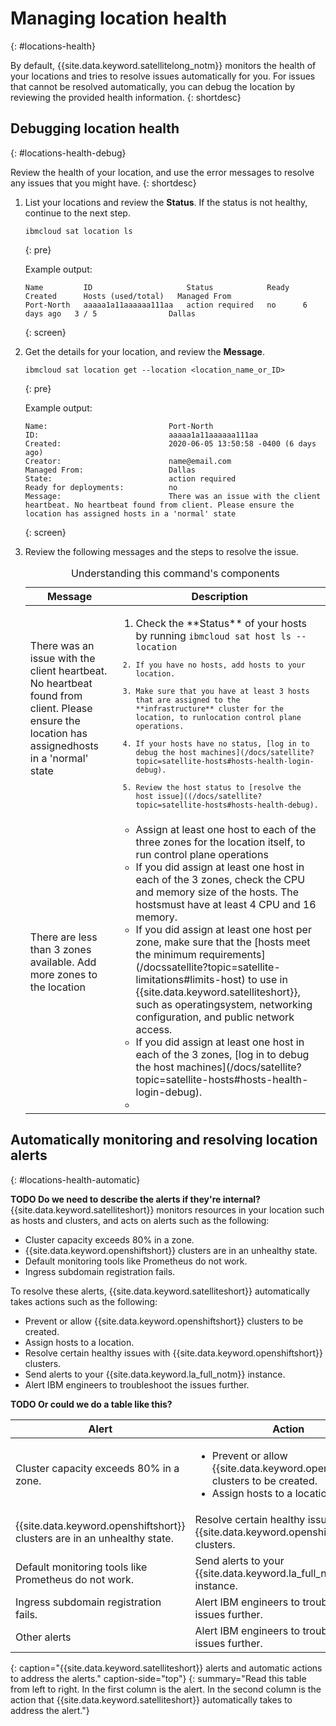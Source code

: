 

# Managing location health
{: #locations-health}

By default, {{site.data.keyword.satellitelong_notm}} monitors the health of your locations and tries to resolve issues automatically for you. For issues that cannot be resolved automatically, you can debug the location by reviewing the provided health information.
{: shortdesc}

## Debugging location health
{: #locations-health-debug}

Review the health of your location, and use the error messages to resolve any issues that you might have.
{: shortdesc}


1.  List your locations and review the **Status**. If the status is not healthy, continue to the next step.
    ```
    ibmcloud sat location ls
    ```
    {: pre}

    Example output:
    ```
    Name         ID                     Status            Ready   Created      Hosts (used/total)   Managed From   
    Port-North   aaaaa1a11aaaaaa111aa   action required   no      6 days ago   3 / 5                Dallas  
    ```
    {: screen}
2.  Get the details for your location, and review the **Message**.
    ```
    ibmcloud sat location get --location <location_name_or_ID>
    ```
    {: pre}

    Example output:
    ```
    Name:                           Port-North   
    ID:                             aaaaa1a11aaaaaa111aa   
    Created:                        2020-06-05 13:50:58 -0400 (6 days ago)   
    Creator:                        name@email.com   
    Managed From:                   Dallas   
    State:                          action required   
    Ready for deployments:          no   
    Message:                        There was an issue with the client heartbeat. No heartbeat found from client. Please ensure the location has assigned hosts in a 'normal' state 
    ```
    {: screen}
3.  Review the following messages and the steps to resolve the issue.
    
    <table summary="This table is read from left to right. The first column has the error message. The second column has the description of the how to resolve the error.">
    <caption>Understanding this command's components</caption>
    <thead>
    <th>Message</th>
    <th>Description</th>
    </thead>
    <tbody>
    <tr>
    <td>There was an issue with the client heartbeat. No heartbeat found from client. Please ensure the location has assignedhosts in a 'normal' state</td>
    <td><ol><li>Check the **Status** of your hosts by running <code>ibmcloud sat host ls --location <location_name_or_ID><code></li>
    <li>If you have no hosts, add hosts to your location.</li>
    <li>Make sure that you have at least 3 hosts that are assigned to the **infrastructure** cluster for the location, to runlocation control plane operations.</li>
    <li>If your hosts have no status, [log in to debug the host machines](/docs/satellite?topic=satellite-hosts#hosts-health-login-debug).</li>
    <li>Review the host status to [resolve the host issue]((/docs/satellite?topic=satellite-hosts#hosts-health-debug).</li></ol></td>
    </tr>
    <tr>
    <td>There are less than 3 zones available. Add more zones to the location</td>
    <td><ul><li>Assign at least one host to each of the three zones for the location itself, to run control plane operations</li>
    <li>If you did assign at least one host in each of the 3 zones, check the CPU and memory size of the hosts. The hostsmust have at least 4 CPU and 16 memory.</li>
    <li>If you did assign at least one host per zone, make sure that the [hosts meet the minimum requirements](/docssatellite?topic=satellite-limitations#limits-host) to use in {{site.data.keyword.satelliteshort}}, such as operatingsystem, networking configuration, and public network access.</li>
    <li>If you did assign at least one host in each of the 3 zones, [log in to debug the host machines](/docs/satellite?topic=satellite-hosts#hosts-health-login-debug).<li></ul></td>
    </tr>
    </tbody>
    </table>

## Automatically monitoring and resolving location alerts
{: #locations-health-automatic} 


**TODO Do we need to describe the alerts if they're internal?**<br>
{{site.data.keyword.satelliteshort}} monitors resources in your location such as hosts and clusters, and acts on alerts such as the following:
* Cluster capacity exceeds 80% in a zone.
* {{site.data.keyword.openshiftshort}} clusters are in an unhealthy state.
* Default monitoring tools like Prometheus do not work.
* Ingress subdomain registration fails.

To resolve these alerts, {{site.data.keyword.satelliteshort}} automatically takes actions such as the following:
* Prevent or allow {{site.data.keyword.openshiftshort}} clusters to be created.
* Assign hosts to a location.
* Resolve certain healthy issues with {{site.data.keyword.openshiftshort}} clusters.
* Send alerts to your {{site.data.keyword.la_full_notm}} instance.
* Alert IBM engineers to troubleshoot the issues further.

**TODO Or could we do a table like this?**<br>

| Alert | Action |
| --- | --- | 
| Cluster capacity exceeds 80% in a zone. | <ul><li>Prevent or allow {{site.data.keyword.openshiftshort}} clusters to be created.</li><li>Assign hosts to a location.</li></ul> |
| {{site.data.keyword.openshiftshort}} clusters are in an unhealthy state. | Resolve certain healthy issues with {{site.data.keyword.openshiftshort}} clusters. |
| Default monitoring tools like Prometheus do not work. | Send alerts to your {{site.data.keyword.la_full_notm}} instance. |
| Ingress subdomain registration fails. | Alert IBM engineers to troubleshoot the issues further. | 
| Other alerts | Alert IBM engineers to troubleshoot the issues further. |
{: caption="{{site.data.keyword.satelliteshort}} alerts and automatic actions to address the alerts." caption-side="top"}
{: summary="Read this table from left to right. In the first column is the alert. In the second column is the action that {{site.data.keyword.satelliteshort}} automatically takes to address the alert."}
